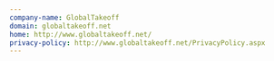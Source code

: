 ```yaml
---
company-name: GlobalTakeoff
domain: globaltakeoff.net
home: http://www.globaltakeoff.net/
privacy-policy: http://www.globaltakeoff.net/PrivacyPolicy.aspx
---
```




